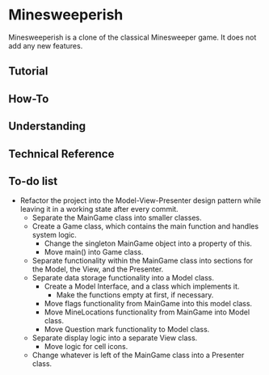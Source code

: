 # Minesweeperish
Minesweeperish is a clone of the classical Minesweeper game. It does not add any new features.
## Tutorial
## How-To
## Understanding
## Technical Reference
## To-do list
* Refactor the project into the Model-View-Presenter design pattern while leaving it in a working state after every commit.
    * Separate the MainGame class into smaller classes.
    * Create a Game class, which contains the main function and handles system logic.
        * Change the singleton MainGame object into a property of this.
        * Move main() into Game class.
    * Separate functionality within the MainGame class into sections for the Model, the View, and the Presenter.
    * Separate data storage functionality into a Model class.
        * Create a Model Interface, and a class which implements it.
            * Make the functions empty at first, if necessary.
        * Move flags functionality from MainGame into this model class.
        * Move MineLocations functionality from MainGame into Model class.
        * Move Question mark functionality to Model class. 
    * Separate display logic into a separate View class.
        * Move logic for cell icons.
    * Change whatever is left of the MainGame class into a Presenter class.